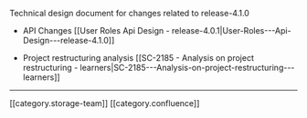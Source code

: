 Technical design document for changes related to release-4.1.0


* API Changes [[User Roles Api Design -  release-4.0.1|User-Roles---Api-Design---release-4.1.0]]


* Project restructuring analysis [[SC-2185 - Analysis on project restructuring - learners|SC-2185---Analysis-on-project-restructuring---learners]]





*****

[[category.storage-team]] 
[[category.confluence]] 
